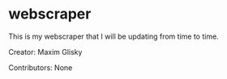 # webscraper
This is my webscraper that I will be updating from time to time. 

Creator: Maxim Glisky
 
Contributors: None
